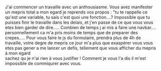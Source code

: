 J'ai commencer un travaille avec un anthousiasme.
Vous avez manifester un mepris total a mon egard 
je reprends vos propos : "tu te rappelle ce qu'est une variable, tu sais c'est quoi une fonction....?
Impossible que tu puisses finir le travaille dans les delais, et j'en passe de ce que vous vous etes bien garder de dire.....
Combien de temps j ai mis a faire une navbar.... personnellement ca m'a pris moins de temps que de preparer des crepes.....
Pour vous faire le js du formulaire, prendra plus de 4h de travaille, votre degre de mepris ce jour m'a plus que exaspérer 
vous vous etes pas gener a me lancer un defis, tellement que vous afficher du mepris à mon egard  
sachez qu je n'ai rien à vous justifier !
Comment je vous l'a dis il m'est impossible de commiqurer avec vous.
